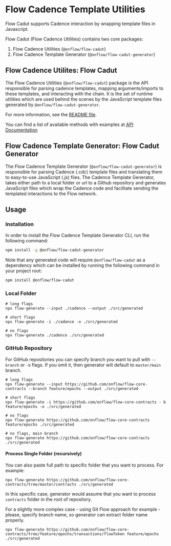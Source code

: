 # Flow Cadence Template Utilities
Flow Cadut supports Cadence interaction by wrapping template files in Javascript.

Flow Cadut (Flow Cadence Utilities) contains two core packages:
  1. Flow Cadence Utilities (`@onflow/flow-cadut`)
  2. Flow Cadence Template Generator (`@onflow/flow-cadut-generator`)

## Flow Cadence Utilites: Flow Cadut
The Flow Cadence Utilities (`@onflow/flow-cadut`) package is the API responsible for parsing cadence templates, mapping arguments/imports to these templates, and interacting with the chain.  It is the set of runtime utilities which are used behind the scenes by the JavaScript template files generated by `@onflow/flow-cadut-generator`.

For more information, see the [README file](packages/flow-cadut/README.md).

You can find a list of available methods with examples at [API Documentation](/docs/api.md)

## Flow Cadence Template Generator: Flow Cadut Generator
The Flow Cadence Template Generator (`@onflow/flow-cadut-generator`) is responsible for parsing Cadence (.cdc) template files and translating them to easy-to-use JavaScript (.js) files. The Cadence Template Generator, takes either path to a local folder or url to a Github repository and generates JavaScript files which wrap the Cadence code and facilitate sending the templated interactions to the Flow network.

## Usage

### Installation

In order to install the Flow Cadence Template Generator CLI, run the following command:

```bash
npm install -g @onflow/flow-cadut-generator
```

Note that any generated code will require `@onflow/flow-cadut` as a dependency which can be installed by running the following command in your project root:

```bash
npm install @onflow/flow-cadut
```

### Local Folder
```
# long flags
npx flow-generate --input ./cadence --output ./src/generated

# short flags
npx flow-generate -i ./cadence -o ./src/generated

# no flags
npx flow-generate ./cadence ./src/generated
```

### GitHub Repository
For GitHub repositories you can specify branch you want to pull with `--branch` or `-b` flags. If you omit it, then generator
will default to `master/main` branch.
```
# long flags
npx flow-generate --input https://github.com/onflow/flow-core-contracts --branch feature/epochs --output ./src/generated

# short flags
npx flow-generate -i https://github.com/onflow/flow-core-contracts - b feature/epochs -o ./src/generated

# no flags
npx flow-generate https://github.com/onflow/flow-core-contracts feature/epochs ./src/generated

# no flags, main branch
npx flow-generate https://github.com/onflow/flow-core-contracts ./src/generated
```
#### Process Single Folder (recursively)
You can also paste full path to specific folder that you want to process. For example:
```
npx flow-generate https://github.com/onflow/flow-core-contracts/tree/master/contracts ./src/generated
```
In this specific case, generator would assume that you want to process `contracts` folder in the root of repository.

For a slightly more complex case - using Git Flow approach for example - please, specify branch name, so generator can 
extract folder name properly.
```
npx flow-generate https://github.com/onflow/flow-core-contracts/tree/feature/epochs/transactions/flowToken feature/epochs ./src/generated
```
